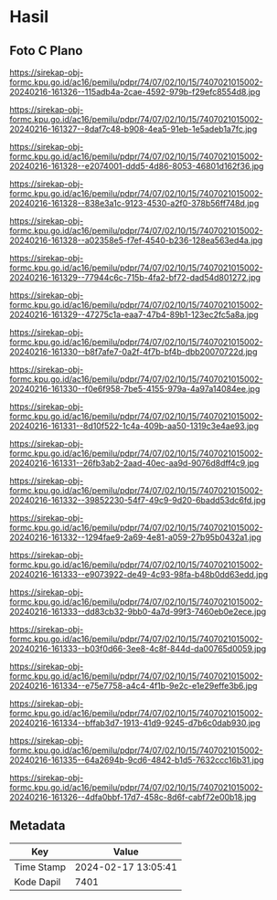 # Hasil

## Foto C Plano

https://sirekap-obj-formc.kpu.go.id/ac16/pemilu/pdpr/74/07/02/10/15/7407021015002-20240216-161326--115adb4a-2cae-4592-979b-f29efc8554d8.jpg

https://sirekap-obj-formc.kpu.go.id/ac16/pemilu/pdpr/74/07/02/10/15/7407021015002-20240216-161327--8daf7c48-b908-4ea5-91eb-1e5adeb1a7fc.jpg

https://sirekap-obj-formc.kpu.go.id/ac16/pemilu/pdpr/74/07/02/10/15/7407021015002-20240216-161328--e2074001-ddd5-4d86-8053-46801d162f36.jpg

https://sirekap-obj-formc.kpu.go.id/ac16/pemilu/pdpr/74/07/02/10/15/7407021015002-20240216-161328--838e3a1c-9123-4530-a2f0-378b56ff748d.jpg

https://sirekap-obj-formc.kpu.go.id/ac16/pemilu/pdpr/74/07/02/10/15/7407021015002-20240216-161328--a02358e5-f7ef-4540-b236-128ea563ed4a.jpg

https://sirekap-obj-formc.kpu.go.id/ac16/pemilu/pdpr/74/07/02/10/15/7407021015002-20240216-161329--77944c6c-715b-4fa2-bf72-dad54d801272.jpg

https://sirekap-obj-formc.kpu.go.id/ac16/pemilu/pdpr/74/07/02/10/15/7407021015002-20240216-161329--47275c1a-eaa7-47b4-89b1-123ec2fc5a8a.jpg

https://sirekap-obj-formc.kpu.go.id/ac16/pemilu/pdpr/74/07/02/10/15/7407021015002-20240216-161330--b8f7afe7-0a2f-4f7b-bf4b-dbb20070722d.jpg

https://sirekap-obj-formc.kpu.go.id/ac16/pemilu/pdpr/74/07/02/10/15/7407021015002-20240216-161330--f0e6f958-7be5-4155-979a-4a97a14084ee.jpg

https://sirekap-obj-formc.kpu.go.id/ac16/pemilu/pdpr/74/07/02/10/15/7407021015002-20240216-161331--8d10f522-1c4a-409b-aa50-1319c3e4ae93.jpg

https://sirekap-obj-formc.kpu.go.id/ac16/pemilu/pdpr/74/07/02/10/15/7407021015002-20240216-161331--26fb3ab2-2aad-40ec-aa9d-9076d8dff4c9.jpg

https://sirekap-obj-formc.kpu.go.id/ac16/pemilu/pdpr/74/07/02/10/15/7407021015002-20240216-161332--39852230-54f7-49c9-9d20-6badd53dc6fd.jpg

https://sirekap-obj-formc.kpu.go.id/ac16/pemilu/pdpr/74/07/02/10/15/7407021015002-20240216-161332--1294fae9-2a69-4e81-a059-27b95b0432a1.jpg

https://sirekap-obj-formc.kpu.go.id/ac16/pemilu/pdpr/74/07/02/10/15/7407021015002-20240216-161333--e9073922-de49-4c93-98fa-b48b0dd63edd.jpg

https://sirekap-obj-formc.kpu.go.id/ac16/pemilu/pdpr/74/07/02/10/15/7407021015002-20240216-161333--dd83cb32-9bb0-4a7d-99f3-7460eb0e2ece.jpg

https://sirekap-obj-formc.kpu.go.id/ac16/pemilu/pdpr/74/07/02/10/15/7407021015002-20240216-161333--b03f0d66-3ee8-4c8f-844d-da00765d0059.jpg

https://sirekap-obj-formc.kpu.go.id/ac16/pemilu/pdpr/74/07/02/10/15/7407021015002-20240216-161334--e75e7758-a4c4-4f1b-9e2c-e1e29effe3b6.jpg

https://sirekap-obj-formc.kpu.go.id/ac16/pemilu/pdpr/74/07/02/10/15/7407021015002-20240216-161334--bffab3d7-1913-41d9-9245-d7b6c0dab930.jpg

https://sirekap-obj-formc.kpu.go.id/ac16/pemilu/pdpr/74/07/02/10/15/7407021015002-20240216-161335--64a2694b-9cd6-4842-b1d5-7632ccc16b31.jpg

https://sirekap-obj-formc.kpu.go.id/ac16/pemilu/pdpr/74/07/02/10/15/7407021015002-20240216-161326--4dfa0bbf-17d7-458c-8d6f-cabf72e00b18.jpg


## Metadata

| Key        | Value               |
| ---------- | ------------------- |
| Time Stamp | 2024-02-17 13:05:41 |
| Kode Dapil | 7401                |



